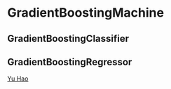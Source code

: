 # GradientBoostingMachine

## GradientBoostingClassifier

## GradientBoostingRegressor

[Yu Hao](http://haoyu.de)